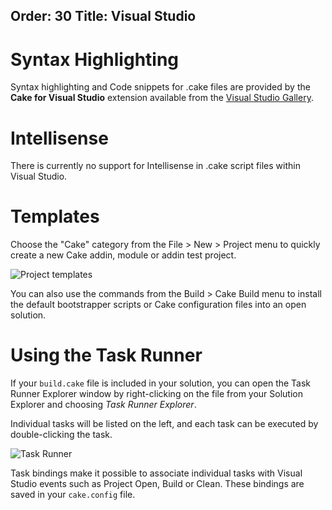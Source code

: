 Order: 30
Title: Visual Studio
---

# Syntax Highlighting

Syntax highlighting and Code snippets for .cake files are provided by the **Cake for Visual Studio** extension available from the [Visual Studio Gallery](https://visualstudiogallery.msdn.microsoft.com/). 

# Intellisense

There is currently no support for Intellisense in .cake script files within Visual Studio.

# Templates

Choose the "Cake" category from the File > New > Project menu to quickly create a new Cake addin, module or addin test project.

![Project templates](https://raw.githubusercontent.com/cake-build/cake-vs/develop/art/project-template.png)

You can also use the commands from the Build > Cake Build menu to install the default bootstrapper scripts or Cake configuration files into an open solution.

# Using the Task Runner

If your `build.cake` file is included in your solution, you can open the Task Runner Explorer window by right-clicking on the file from your Solution Explorer and choosing *Task Runner Explorer*.

Individual tasks will be listed on the left, and each task can be executed by double-clicking the task.

![Task Runner](https://raw.githubusercontent.com/cake-build/cake-vs/develop/art/console.png)

Task bindings make it possible to associate individual tasks with Visual Studio events such as Project Open, Build or Clean. These bindings are saved in your `cake.config` file.
